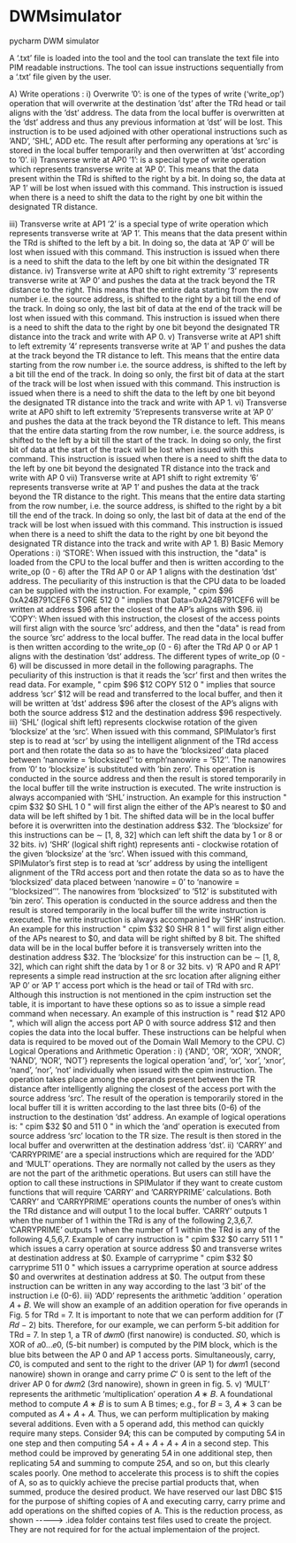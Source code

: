 # DWMsimulator
pycharm DWM simulator

A ‘.txt’ file is loaded into the tool and the tool can translate the text file into PIM readable instructions. The
tool can issue instructions sequentially from a ‘.txt’ file given by the user.

A) Write operations :
i) Overwrite ’0’: is one of the types of write (‘write_op’) operation that will overwrite at the destination ’dst’
after the TRd head or tail aligns with the ’dst’ address. The data from the local buffer is overwritten at
the ’dst’ address and thus any previous information at ’dst’ will be lost. This instruction is to be used
adjoined with other operational instructions such as ’AND’, ’SHL’, ADD etc. The result after performing
any operations at ’src’ is stored in the local buffer temporarily and then overwritten at ’dst’ according to
’0’.
ii) Transverse write at AP0 ’1’: is a special type of write operation which represents transverse write at ’AP
0’. This means that the data present within the TRd is shifted to the right by a bit. In doing so, the data at
’AP 1’ will be lost when issued with this command. This instruction is issued when there is a need to
shift the data to the right by one bit within the designated TR distance.

iii) Transverse write at AP1 ’2’ is a special type of write operation which represents transverse write at ‘AP 1’.
This means that the data present within the TRd is shifted to the left by a bit. In doing so, the data at ‘AP
0’ will be lost when issued with this command. This instruction is issued when there is a need to shift the
data to the left by one bit within the designated TR distance.
iv) Transverse write at AP0 shift to right extremity ’3’ represents transverse write at ’AP 0’ and pushes the
data at the track beyond the TR distance to the right. This means that the entire data starting from the
row number i.e. the source address, is shifted to the right by a bit till the end of the track. In doing so only,
the last bit of data at the end of the track will be lost when issued with this command. This instruction is
issued when there is a need to shift the data to the right by one bit beyond the designated TR distance
into the track and write with AP 0.
v) Transverse write at AP1 shift to left extremity ’4’ represents transverse write at ’AP 1’ and pushes the data
at the track beyond the TR distance to left. This means that the entire data starting from the row number
i.e. the source address, is shifted to the left by a bit till the end of the track. In doing so only, the first bit
of data at the start of the track will be lost when issued with this command. This instruction is issued
when there is a need to shift the data to the left by one bit beyond the designated TR distance into the
track and write with AP 1.
vi) Transverse write at AP0 shift to left extremity ’5’represents transverse write at ’AP 0’ and pushes the data
at the track beyond the TR distance to left. This means that the entire data starting from the row number,
i.e. the source address, is shifted to the left by a bit till the start of the track. In doing so only, the first bit
of data at the start of the track will be lost when issued with this command. This instruction is issued
when there is a need to shift the data to the left by one bit beyond the designated TR distance into the
track and write with AP 0
vii) Transverse write at AP1 shift to right extremity ’6’ represents transverse write at ’AP 1’ and pushes the
data at the track beyond the TR distance to the right. This means that the entire data starting from the
row number, i.e. the source address, is shifted to the right by a bit till the end of the track. In doing so only,
the last bit of data at the end of the track will be lost when issued with this command. This instruction is
issued when there is a need to shift the data to the right by one bit beyond the designated TR distance
into the track and write with AP 1.
B) Basic Memory Operations :
i) ‘STORE’: When issued with this instruction, the "data" is loaded from the CPU to the local buffer and
then is written according to the write_op (0 - 6) after the TRd AP 0 or AP 1 aligns with the destination
’dst’ address. The peculiarity of this instruction is that the CPU data to be loaded can be supplied with the
instruction. For example, " cpim $96 0xA24B791CEF6 STORE 512 0 " implies that Data=0xA24B791CEF6
will be written at address $96 after the closest of the AP’s aligns with $96.
ii) ‘COPY’: When issued with this instruction, the closest of the access points will first align with the source
’src’ address, and then the "data" is read from the source ’src’ address to the local buffer. The read data in
the local buffer is then written according to the write_op (0 - 6) after the TRd AP 0 or AP 1 aligns with
the destination ’dst’ address. The different types of write_op (0 - 6) will be discussed in more detail in the
following paragraphs. The peculiarity of this instruction is that it reads the ’scr’ first and then writes the
read data. For example, " cpim $96 $12 COPY 512 0 " implies that source address ’scr’ $12 will be read
and transferred to the local buffer, and then it will be written at ’dst’ address $96 after the closest of the
AP’s aligns with both the source address $12 and the destination address $96 respectively.
iii) ‘SHL’ (logical shift left) represents clockwise rotation of the given ‘blocksize’ at the ‘src’. When issued
with this command, SPIMulator’s first step is to read at ‘scr’ by using the intelligent alignment of the
TRd access port and then rotate the data so as to have the ‘blocksized’ data placed between ‘nanowire
= ‘blocksized’’ to emph‘nanowire = ’512’’. The nanowires from ’0’ to ‘blocksize’ is substituted with ’bin
zero’. This operation is conducted in the source address and then the result is stored temporarily in the
local buffer till the write instruction is executed. The write instruction is always accompanied with ‘SHL’
instruction. An example for this instruction " cpim $32 $0 SHL 1 0 " will first align the either of the
AP’s nearest to $0 and data will be left shifted by 1 bit. The shifted data will be in the local buffer before
it is overwritten into the destination address $32. The ‘blocksize’ for this instructions can be ∼ [1, 8, 32]
which can left shift the data by 1 or 8 or 32 bits.
iv) ‘SHR’ (logical shift right) represents anti - clockwise rotation of the given ‘blocksize’ at the ‘src’. When
issued with this command, SPIMulator’s first step is to read at ‘scr’ address by using the intelligent
alignment of the TRd access port and then rotate the data so as to have the ‘blocksized’ data placed
between ‘nanowire = 0’ to ‘nanowire = ’‘blocksized’’’. The nanowires from ‘blocksized’ to ’512’ is substituted
with ’bin zero’. This operation is conducted in the source address and then the result is stored temporarily
in the local buffer till the write instruction is executed. The write instruction is always accompanied by
‘SHR’ instruction. An example for this instruction " cpim $32 $0 SHR 8 1 " will first align either of
the APs nearest to $0, and data will be right shifted by 8 bit. The shifted data will be in the local buffer
before it is transversely written into the destination address $32. The ‘blocksize’ for this instruction can
be ∼ [1, 8, 32], which can right shift the data by 1 or 8 or 32 bits.
v) ‘R AP0 and R AP1’ represents a simple read instruction at the src location after aligning either ’AP 0’ or
’AP 1’ access port which is the head or tail of TRd with src. Although this instruction is not mentioned
in the cpim instruction set the table, it is important to have these options so as to issue a simple read
command when necessary. An example of this instruction is " read $12 AP0 ", which will align the
access port AP 0 with source address $12 and then copies the data into the local buffer. These instructions
can be helpful when data is required to be moved out of the Domain Wall Memory to the CPU.
C) Logical Operations and Arithmetic Operation :
i) {‘AND’, ‘OR’, ‘XOR’, ‘XNOR’, ‘NAND’, ‘NOR’, ‘NOT’} represents the logical operation ‘and’, ‘or’, ‘xor’, ‘xnor’,
‘nand’, ‘nor’, ‘not’ individually when issued with the cpim instruction. The operation takes place among
the operands present between the TR distance after intelligently aligning the closest of the access port
with the source address ‘src’. The result of the operation is temporarily stored in the local buffer till it is
written according to the last three bits (0-6) of the instruction to the destination ‘dst’ address. An example
of logical operations is: " cpim $32 $0 and 511 0 " in which the ‘and’ operation is executed from source
address ‘src’ location to the TR size. The result is then stored in the local buffer and overwritten at the
destination address ‘dst’.
ii) ‘CARRY’ and ‘CARRYPRIME’ are a special instructions which are required for the ’ADD’ and ‘MULT’
operations. They are normally not called by the users as they are not the part of the arithmetic operations.
But users can still have the option to call these instructions in SPIMulator if they want to create custom
functions that will require ’CARRY’ and ’CARRYPRIME’ calculations. Both ’CARRY’ and ’CARRYPRIME’
operations counts the number of ones’s within the TRd distance and will output 1 to the local buffer.
’CARRY’ outputs 1 when the number of 1 within the TRd is any of the following 2,3,6,7. ’CARRYPRIME’
outputs 1 when the number of 1 within the TRd is any of the following 4,5,6,7. Example of carry instruction
is " cpim $32 $0 carry 511 1 " which issues a carry operation at source address $0 and transverse writes
at destination address at $0. Example of carryprime " cpim $32 $0 carryprime 511 0 " which issues a
carryprime operation at source address $0 and overwrites at destination address at $0. The output from
these instruction can be written in any way according to the last ’3 bit’ of the instruction i.e (0-6).
iii) ‘ADD’ represents the arithmetic ’addition ’ operation 𝐴 + 𝐵. We will show an example of an addition
operation for five operands in Fig. 5 for TRd = 7. It is important to note that we can perform addition
for (𝑇 𝑅𝑑 − 2) bits. Therefore, for our example, we can perform 5-bit addition for TRd = 7. In step 1, a TR
of 𝑑𝑤𝑚0 (first nanowire) is conducted. 𝑆0, which is XOR of 𝑎0...𝑒0, (5-bit number) is computed by the
PIM block, which is the blue bits between the AP 0 and AP 1 access ports. Simultaneously, carry, 𝐶0, is
computed and sent to the right to the driver (AP 1) for 𝑑𝑤𝑚1 (second nanowire) shown in orange and
carry prime 𝐶′
0 is sent to the left of the driver AP 0 for 𝑑𝑤𝑚2 (3rd nanowire), shown in green in fig. 5.
v) ‘MULT’ represents the arithmetic ‘multiplication’ operation 𝐴 ∗ 𝐵. A foundational method to compute
𝐴 ∗ 𝐵 is to sum A B times; e.g., for 𝐵 = 3, 𝐴 ∗ 3 can be computed as 𝐴 + 𝐴 + 𝐴. Thus, we can perform
multiplication by making several additions. Even with a 5 operand add, this method can quickly require
many steps. Consider 9𝐴; this can be computed by computing 5𝐴 in one step and then computing
5𝐴 + 𝐴 + 𝐴 + 𝐴 + 𝐴 in a second step. This method could be improved by generating 5𝐴 in one additional
step, then replicating 5𝐴 and summing to compute 25𝐴, and so on, but this clearly scales poorly. One
method to accelerate this process is to shift the copies of A, so as to quickly achieve the precise partial
products that, when summed, produce the desired product. We have reserved our last DBC $15 for the
purpose of shifting copies of A and executing carry, carry prime and add operations on the shifted copies
of A. This is the reduction process, as shown
----->  .idea folder contains test files used to create the project. 
They are not required for for the actual implementaion of the project.


